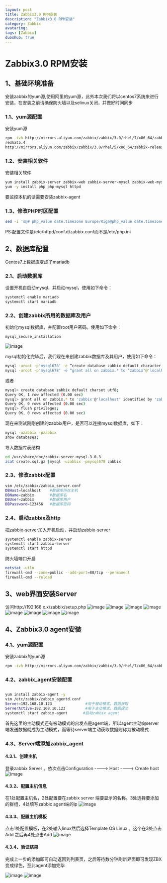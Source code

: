 ```yaml
---
layout: post
title: Zabbix3.0 RPM安装
description: "Zabbix3.0 RPM安装"
category: Zabbix
avatarimg: 
tags: [Zabbix]
duoshuo: true
---
```



# Zabbix3.0 RPM安装

##  1、基础环境准备 


安装zabbix的yum源,使用阿里的yum源，此外本次我们将以centos7系统来进行安装，在安装之前请确保防火墙以及selinux关闭，并做好时间同步

### 1.1、yum源配置

安装yum源

```bash
rpm -ivh http://mirrors.aliyun.com/zabbix/zabbix/3.0/rhel/7/x86_64/zabbix-release-3.0-1.el7.noarch.rpm
redhat5.4
http://mirrors.aliyun.com/zabbix/zabbix/3.0/rhel/5/x86_64/zabbix-release-3.0-1.el5.noarch.rpm

```

### 1.2、安装相关软件


安装相关软件

```bash
yum install zabbix-server zabbix-web zabbix-server-mysql zabbix-web-mysql mariadb-server mariadb -y
yum -y install php php-mysql httpd
```

要监控本机的话需要安装zabbix-agent

### 1.3、修改PHP时区配置

```bash
sed -i 's@# php_value date.timezone Europe/Riga@php_value date.timezone Asia/Shanghai@g' /etc/httpd/conf.d/zabbix.conf
```
PS:配置文件是/etc/httpd/conf.d/zabbix.conf而不是/etc/php.ini


## 2、数据库配置


Centos7上数据库变成了mariadb

### 2.1、启动数据库

设置开机自启动mysql，并启动mysql，使用如下命令：

```bash
systemctl enable mariadb
systemctl start mariadb
```

### 2.2、创建zabbix所用的数据库及用户
初始化mysql数据库，并配置root用户密码。使用如下命令：

```bash
mysql_secure_installation

```

![image](https://raw.githubusercontent.com/Volcano888/Makedown-poto/master/mdphotos/2.png)

mysql初始化完毕后，我们现在来创建zabbix数据库及其用户，使用如下命令：

```bash
mysql -uroot -p'mysql678' -e “create database zabbix default character set utf8 collate utf8_bin;”
mysql -uroot -p'mysql678’ -e “grant all on zabbix.* to ‘zabbix'@'localhost’ identified by ‘zabbix’;”
```

或者

```bash
mysql> create database zabbix default charset utf8;
Query OK, 1 row affected (0.00 sec)
mysql> grant all on zabbix.* to 'zabbix'@'localhost' identified by 'zabbix';
Query OK, 0 rows affected (0.00 sec)
mysql> flush privileges;
Query OK, 0 rows affected (0.00 sec)
```

现在来测试刚刚创建的zabbix用户，是否可以连接mysql数据库，如下：

```bash
mysql -uzabbix -pzabbix
show databases;
```

导入数据库表结构

```bash
cd /usr/share/doc/zabbix-server-mysql-3.0.3
zcat create.sql.gz |mysql -uzabbix -pmysql678 zabbix
```

### 2.3、修改zabbix配置

```bash
vim /etc/zabbix/zabbix_server.conf
DBHost=localhost    #数据库所在主机
DBName=zabbix       #数据库名 
DBUser=zabbix       #数据库用户 
DBPassword=123456   #数据库密码 
```

### 2.4、启动zabbix及http

把zabbix-server加入开机启动，并启动zabbix-server

```bash
systemctl enable zabbix-server
systemctl start zabbix-server
systemctl start httpd

```

防火墙端口开启


```bash
netstat -utln     
firewall-cmd --zone=public --add-port=80/tcp --permanent
firewall-cmd --reload
```

## 3、web界面安装Server

访问http://192.168.x.x/zabbix/setup.php
![image](https://raw.githubusercontent.com/Volcano888/Makedown-poto/master/mdphotos/z1.png)
![image](https://raw.githubusercontent.com/Volcano888/Makedown-poto/master/mdphotos/z2.png)
![image](https://raw.githubusercontent.com/Volcano888/Makedown-poto/master/mdphotos/z3.png)
![image](https://raw.githubusercontent.com/Volcano888/Makedown-poto/master/mdphotos/z4.png)
![image](https://raw.githubusercontent.com/Volcano888/Makedown-poto/master/mdphotos/z5.png)
![image](https://raw.githubusercontent.com/Volcano888/Makedown-poto/master/mdphotos/z6.png)
![image](https://raw.githubusercontent.com/Volcano888/Makedown-poto/master/mdphotos/z7.png)
![image](https://raw.githubusercontent.com/Volcano888/Makedown-poto/master/mdphotos/z8.png)

## 4、Zabbix3.0 agent安装

### 4.1、yum源配置

安装zabbix的yum源

```bash
rpm -ivh http://mirrors.aliyun.com/zabbix/zabbix/3.0/rhel/7/x86_64/zabbix-release-3.0-1.el7.noarch.rpm
```

### 4.2、zabbix_agent安装配置

```bash

yum install zabbix-agent -y
vim /etc/zabbix/zabbix_agentd.conf     
Server=192.168.10.123               #用于被动模式，数据获取
ServerActive=192.168.10.123         #用于主动模式，数据提交
systemctl start zabbix-agent       #启动zabbix agent

```
首先这里的主动模式还有被动模式的出发点是agent端，所以agent主动向server端发送数据就成为主动模式，而等待server端主动获取数据则称为被动模式

### 4.3、Server端添加zabbix_agent


#### 4.3.1、创建主机
登录zabbix Server 。依次点击Configuration ----> Host ----> Create host
![image](https://raw.githubusercontent.com/Volcano888/Makedown-poto/master/mdphotos/agent1.png)

#### 4.3.2、配置主机信息
在1处配置主机名，2处配置要在zabbix server 端要显示的名称。3处选择要添加的群组，4处填写zabbix agent端的ip
![image](https://raw.githubusercontent.com/Volcano888/Makedown-poto/master/mdphotos/agent2.png)

#### 4.3.3、配置主机模板
点击1处配置模板，在2处输入linux然后选择Template OS Linux 。这个在3处点击Add 之后再4处点击Add
![image](https://raw.githubusercontent.com/Volcano888/Makedown-poto/master/mdphotos/agent3.png)

#### 4.3.4、验证结果
完成上一步的添加即可自动返回到列表页，之后等待数分钟刷新界面即可发现ZBX变成绿色，至此agent添加完毕

![image](https://raw.githubusercontent.com/Volcano888/Makedown-poto/master/mdphotos/agent4.png)
![image](https://raw.githubusercontent.com/Volcano888/Makedown-poto/master/mdphotos/agent5.png)
